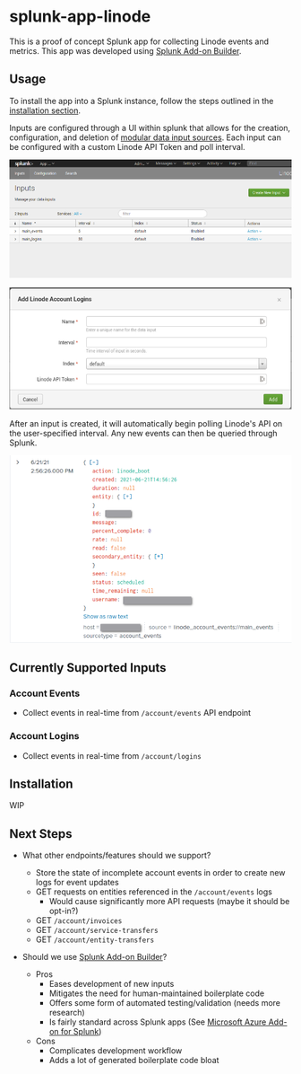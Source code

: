 # splunk-app-linode

This is a proof of concept Splunk app for collecting Linode events and metrics. This app was developed using [Splunk Add-on Builder](https://splunkbase.splunk.com/app/2962/).

## Usage

To install the app into a Splunk instance, follow the steps outlined in the [installation section](#installation).

Inputs are configured through a UI within splunk that allows for the creation, configuration, and deletion of [modular data input sources](#currently-supported-inputs). Each input can be configured with a custom Linode API Token and poll interval.

![Inputs Interface](resources/inputs_ui.png)

![Create Input Interface](resources/create_input.png)

After an input is created, it will automatically begin polling Linode's API on the user-specified interval. Any new events can then be queried through Splunk.

![Searched Event](resources/searched_event.png)

## Currently Supported Inputs

### Account Events
- Collect events in real-time from `/account/events` API endpoint

### Account Logins
- Collect events in real-time from `/account/logins`

## Installation

WIP

## Next Steps

* What other endpoints/features should we support?
    * Store the state of incomplete account events in order to create new logs for event updates
    * GET requests on entities referenced in the `/account/events` logs
        * Would cause significantly more API requests (maybe it should be opt-in?)
    * GET `/account/invoices`
    * GET `/account/service-transfers`
    * GET `/account/entity-transfers`
    

* Should we use [Splunk Add-on Builder](https://splunkbase.splunk.com/app/2962/)?
    * Pros
        * Eases development of new inputs
        * Mitigates the need for human-maintained boilerplate code
        * Offers some form of automated testing/validation (needs more research)
        * Is fairly standard across Splunk apps (See [Microsoft Azure Add-on for Splunk](https://splunkbase.splunk.com/app/4882/))
    * Cons
        * Complicates development workflow
        * Adds a lot of generated boilerplate code bloat